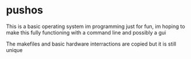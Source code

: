# pushos
This is a basic operating system im programming just for fun, im hoping to make this fully functioning with a command line and possibly a gui

The makefiles and basic hardware interractions are copied but it is still unique
